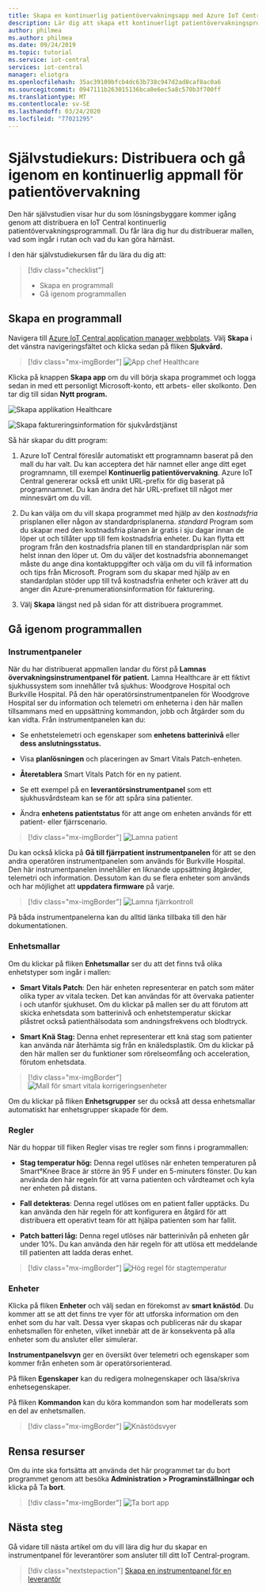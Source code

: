 ```yaml
---
title: Skapa en kontinuerlig patientövervakningsapp med Azure IoT Central | Microsoft-dokument
description: Lär dig att skapa ett kontinuerligt patientövervakningsprogram med hjälp av Azure IoT Central-programmallar.
author: philmea
ms.author: philmea
ms.date: 09/24/2019
ms.topic: tutorial
ms.service: iot-central
services: iot-central
manager: eliotgra
ms.openlocfilehash: 35ac39109bfcb4dc63b738c947d2ad8caf8ac0a6
ms.sourcegitcommit: 0947111b263015136bca0e6ec5a8c570b3f700ff
ms.translationtype: MT
ms.contentlocale: sv-SE
ms.lasthandoff: 03/24/2020
ms.locfileid: "77021295"
---
```

# <a name="tutorial-deploy-and-walkthrough-a-continuous-patient-monitoring-app-template"></a>Självstudiekurs: Distribuera och gå igenom en kontinuerlig appmall för patientövervakning



Den här självstudien visar hur du som lösningsbyggare kommer igång genom att distribuera en IoT Central kontinuerlig patientövervakningsprogrammall. Du får lära dig hur du distribuerar mallen, vad som ingår i rutan och vad du kan göra härnäst.

I den här självstudiekursen får du lära du dig att:

> [!div class="checklist"]
> * Skapa en programmall
> * Gå igenom programmallen

## <a name="create-an-application-template"></a>Skapa en programmall

Navigera till [Azure IoT Central application manager webbplats](https://apps.azureiotcentral.com/). Välj **Skapa** i det vänstra navigeringsfältet och klicka sedan på fliken **Sjukvård.** 

>[!div class="mx-imgBorder"] 
>![App chef Healthcare](media/app-manager-health.png)

Klicka på knappen **Skapa app** om du vill börja skapa programmet och logga sedan in med ett personligt Microsoft-konto, ett arbets- eller skolkonto. Den tar dig till sidan **Nytt program.**

![Skapa applikation Healthcare](media/app-manager-health-create.png)

![Skapa faktureringsinformation för sjukvårdstjänst](media/app-manager-health-create-billinginfo.png)

Så här skapar du ditt program:

1. Azure IoT Central föreslår automatiskt ett programnamn baserat på den mall du har valt. Du kan acceptera det här namnet eller ange ditt eget programnamn, till exempel **Kontinuerlig patientövervakning**. Azure IoT Central genererar också ett unikt URL-prefix för dig baserat på programnamnet. Du kan ändra det här URL-prefixet till något mer minnesvärt om du vill.

2. Du kan välja om du vill skapa programmet med hjälp av den *kostnadsfria* prisplanen eller någon av standardprisplanerna. *standard* Program som du skapar med den kostnadsfria planen är gratis i sju dagar innan de löper ut och tillåter upp till fem kostnadsfria enheter. Du kan flytta ett program från den kostnadsfria planen till en standardprisplan när som helst innan den löper ut. Om du väljer det kostnadsfria abonnemanget måste du ange dina kontaktuppgifter och välja om du vill få information och tips från Microsoft. Program som du skapar med hjälp av en standardplan stöder upp till två kostnadsfria enheter och kräver att du anger din Azure-prenumerationsinformation för fakturering.

3. Välj **Skapa** längst ned på sidan för att distribuera programmet.

## <a name="walk-through-the-application-template"></a>Gå igenom programmallen

### <a name="dashboards"></a>Instrumentpaneler

När du har distribuerat appmallen landar du först på **Lamnas övervakningsinstrumentpanel för patient.** Lamna Healthcare är ett fiktivt sjukhussystem som innehåller två sjukhus: Woodgrove Hospital och Burkville Hospital. På den här operatörsinstrumentpanelen för Woodgrove Hospital ser du information och telemetri om enheterna i den här mallen tillsammans med en uppsättning kommandon, jobb och åtgärder som du kan vidta. Från instrumentpanelen kan du:

* Se enhetstelemetri och egenskaper som **enhetens batterinivå** eller **dess anslutningsstatus.**

* Visa **planlösningen** och placeringen av Smart Vitals Patch-enheten.

* **Återetablera** Smart Vitals Patch för en ny patient.

* Se ett exempel på en **leverantörsinstrumentpanel** som ett sjukhusvårdsteam kan se för att spåra sina patienter.

* Ändra **enhetens patientstatus** för att ange om enheten används för ett patient- eller fjärrscenario.

>[!div class="mx-imgBorder"] 
>![Lamna patient](media/lamna-in-patient.png)

Du kan också klicka på **Gå till fjärrpatient instrumentpanelen** för att se den andra operatören instrumentpanelen som används för Burkville Hospital. Den här instrumentpanelen innehåller en liknande uppsättning åtgärder, telemetri och information. Dessutom kan du se flera enheter som används och har möjlighet att **uppdatera firmware** på varje.

>[!div class="mx-imgBorder"] 
>![Lamna fjärrkontroll](media/lamna-remote.png)

På båda instrumentpanelerna kan du alltid länka tillbaka till den här dokumentationen.

### <a name="device-templates"></a>Enhetsmallar

Om du klickar på fliken **Enhetsmallar** ser du att det finns två olika enhetstyper som ingår i mallen:

* **Smart Vitals Patch**: Den här enheten representerar en patch som mäter olika typer av vitala tecken. Det kan användas för att övervaka patienter i och utanför sjukhuset. Om du klickar på mallen ser du att förutom att skicka enhetsdata som batterinivå och enhetstemperatur skickar plåstret också patienthälsodata som andningsfrekvens och blodtryck.

* **Smart Knä Stag:** Denna enhet representerar ett knä stag som patienter kan använda när återhämta sig från en knäledsplastik. Om du klickar på den här mallen ser du funktioner som rörelseomfång och acceleration, förutom enhetsdata.

>[!div class="mx-imgBorder"] 
>![Mall för smart vitala korrigeringsenheter](media/smart-vitals-device-template.png)

Om du klickar på fliken **Enhetsgrupper** ser du också att dessa enhetsmallar automatiskt har enhetsgrupper skapade för dem.

### <a name="rules"></a>Regler

När du hoppar till fliken Regler visas tre regler som finns i programmallen:

* **Stag temperatur hög:** Denna regel utlöses när enheten temperaturen på Smart&deg;Knee Brace är större än 95 F under en 5-minuters fönster. Du kan använda den här regeln för att varna patienten och vårdteamet och kyla ner enheten på distans.

* **Fall detekteras**: Denna regel utlöses om en patient faller upptäcks. Du kan använda den här regeln för att konfigurera en åtgärd för att distribuera ett operativt team för att hjälpa patienten som har fallit.

* **Patch batteri låg:** Denna regel utlöses när batterinivån på enheten går under 10%. Du kan använda den här regeln för att utlösa ett meddelande till patienten att ladda deras enhet.

>[!div class="mx-imgBorder"] 
>![Hög regel för stagtemperatur](media/brace-temp-rule.png)

### <a name="devices"></a>Enheter

Klicka på fliken **Enheter** och välj sedan en förekomst av **smart knästöd**. Du kommer att se att det finns tre vyer för att utforska information om den enhet som du har valt. Dessa vyer skapas och publiceras när du skapar enhetsmallen för enheten, vilket innebär att de är konsekventa på alla enheter som du ansluter eller simulerar.

**Instrumentpanelsvyn** ger en översikt över telemetri och egenskaper som kommer från enheten som är operatörsorienterad.

På fliken **Egenskaper** kan du redigera molnegenskaper och läsa/skriva enhetsegenskaper.

På fliken **Kommandon** kan du köra kommandon som har modellerats som en del av enhetsmallen.

>[!div class="mx-imgBorder"] 
>![Knästödsvyer](media/knee-brace-dashboard.png)

## <a name="clean-up-resources"></a>Rensa resurser

Om du inte ska fortsätta att använda det här programmet tar du bort programmet genom att besöka **Administration > Programinställningar och** klicka på Ta **bort**.

>[!div class="mx-imgBorder"] 
>![Ta bort app](media/admin-delete.png)

## <a name="next-steps"></a>Nästa steg

Gå vidare till nästa artikel om du vill lära dig hur du skapar en instrumentpanel för leverantörer som ansluter till ditt IoT Central-program.

> [!div class="nextstepaction"]
> [Skapa en instrumentpanel för en leverantör](howto-health-data-triage.md)